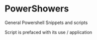 # PowerShowers
General Powershell Snippets and scripts

Script is prefaced with its use / application
